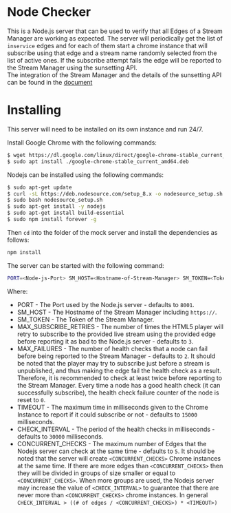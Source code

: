 # Node Checker 
This is a Node.js server that can be used to verify that all Edges of a Stream Manager are working as expected. The server will periodically get the list of `inservice` edges and for each of them start a chrome instance that will subscribe using that edge and a stream name randomly selected from the list of active ones. If the subscribe attempt fails the edge will be reported to the Stream Manager using the sunsetting API.  
The integration of the Stream Manager and the details of the sunsetting API can be found in the [document](https://docs.google.com/document/d/1Q0ZjWfOYDCfyzy9ZhN_84pVQhsitPcoEAFHvf27sq3k/edit)

# Installing 

This server will need to be installed on its own instance and run 24/7. 

Install Google Chrome with the following commands:
```sh 
$ wget https://dl.google.com/linux/direct/google-chrome-stable_current_amd64.deb
$ sudo apt install ./google-chrome-stable_current_amd64.deb
```

Nodejs can be installed using the following commands:
```sh
$ sudo apt-get update
$ curl -sL https://deb.nodesource.com/setup_8.x -o nodesource_setup.sh
$ sudo bash nodesource_setup.sh
$ sudo apt-get install -y nodejs
$ sudo apt-get install build-essential
$ sudo npm install forever -g
```

Then `cd` into the folder of the mock server and install the dependencies as follows:
```sh
npm install
```

The server can be started with the following command:
```sh
PORT=<Node-js-Port> SM_HOST=<Hostname-of-Stream-Manager> SM_TOKEN=<Token-Of-Stream-Manager> MAX_SUBSCRIBE_RETRIES=<Max-Retries> MAX_FAILURES=<Max-Failures> CHECK_INTERVAL=<Check-Interval> TIMEOUT=<Timeout> CONCURRENT_CHECKS=<Concurrent-Checks> forever start index.js
```
Where:
* PORT - The Port used by the Node.js server - defaults to `8001`.
* SM_HOST - The Hostname of the Stream Manager including `https://`.
* SM_TOKEN - The Token of the Stream Manager.
* MAX_SUBSCRIBE_RETRIES - The number of times the HTML5 player will retry to subscribe to the provided live stream using the provided edge before reporting it as bad to the Node.js server - defaults to `3`.
* MAX_FAILURES - The number of health checks that a node can fail before being reported to the Stream Manager - defaults to `2`. It should be noted that the player may try to subscribe just before a stream is unpublished, and thus making the edge fail the health check as a result. Therefore, it is recommended to check at least twice before reporting to the Stream Manager. Every time a node has a good health check (it can successfully subscribe), the health check failure counter of the node is reset to `0`.
* TIMEOUT - The maximum time in milliseconds given to the Chrome Instance to report if it could subscribe or not - defaults to `15000` milliseconds. 
* CHECK_INTERVAL - The period of the health checks in milliseconds - defaults to `30000` milliseconds.
* CONCURRENT_CHECKS - The maximum number of Edges that the Nodejs server can check at the same time - defaults to `5`. It should be noted that the server will create `<CONCURRENT_CHECKS>` Chrome instances at the same time. If there are more edges than `<CONCURRENT_CHECKS>` then they will be divided in groups of size smaller or equal to `<CONCURRENT_CHECKS>`. When more groups are used, the Nodejs server may increase the value of `<CHECK_INTERVAL>` to guarantee that there are never more than `<CONCURRENT_CHECKS>` chrome instances. In general `CHECK_INTERVAL > ((# of edges / <CONCURRENT_CHECKS>) * <TIMEOUT>)`
